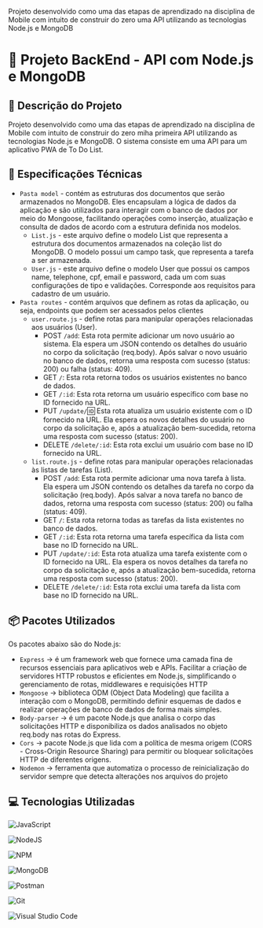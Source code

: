 Projeto desenvolvido como uma das etapas de aprendizado na disciplina de Mobile com intuito de construir do zero uma API utilizando as tecnologias Node.js e MongoDB

# 🎯  Projeto BackEnd - API com Node.js e MongoDB

## 📄 Descrição do Projeto
Projeto desenvolvido como uma das etapas de aprendizado na disciplina de Mobile com intuito de construir do zero miha primeira API utilizando as tecnologias Node.js e MongoDB. O sistema consiste em uma API para um aplicativo PWA de To Do List.

## 📖 Especificações Técnicas
- `Pasta model` - contém as estruturas dos documentos que serão armazenados no MongoDB. Eles encapsulam a lógica de dados da aplicação e são utilizados para interagir com o banco de dados por meio do Mongoose, facilitando operações como inserção, atualização e consulta de dados de acordo com a estrutura definida nos modelos.
    - `List.js` - este arquivo define o modelo List que representa a estrutura dos documentos armazenados na coleção list do MongoDB. O modelo possui um campo task, que representa a tarefa a ser armazenada.
    - `User.js` - este arquivo define o modelo User que possui os campos name, telephone, cpf, email e password, cada um com suas configurações de tipo e validações. Corresponde aos requisitos para cadastro de um usuário.
- `Pasta routes` - contém arquivos que definem as rotas da aplicação, ou seja, endpoints que podem ser acessados pelos clientes 
    - `user.route.js` - define rotas para manipular operações relacionadas aos usuários (User).
        - POST `/add`: Esta rota permite adicionar um novo usuário ao sistema. Ela espera um JSON contendo os detalhes do usuário no corpo da solicitação (req.body). Após salvar o novo usuário no banco de dados, retorna uma resposta com sucesso (status: 200) ou falha (status: 409).
        - GET `/`: Esta rota retorna todos os usuários existentes no banco de dados.
        - GET `/:id`: Esta rota retorna um usuário específico com base no ID fornecido na URL.
        - PUT `/update/`:id: Esta rota atualiza um usuário existente com o ID fornecido na URL. Ela espera os novos detalhes do usuário no corpo da solicitação e, após a atualização bem-sucedida, retorna uma resposta com sucesso (status: 200).
        - DELETE `/delete/:id`: Esta rota exclui um usuário com base no ID fornecido na URL.
    - `list.route.js` - define rotas para manipular operações relacionadas às listas de tarefas (List).
        - POST `/add`: Esta rota permite adicionar uma nova tarefa à lista. Ela espera um JSON contendo os detalhes da tarefa no corpo da solicitação (req.body). Após salvar a nova tarefa no banco de dados, retorna uma resposta com sucesso (status: 200) ou falha (status: 409).
        - GET `/`: Esta rota retorna todas as tarefas da lista existentes no banco de dados.
        - GET `/:id`: Esta rota retorna uma tarefa específica da lista com base no ID fornecido na URL.
        - PUT `/update/:id`: Esta rota atualiza uma tarefa existente com o ID fornecido na URL. Ela espera os novos detalhes da tarefa no corpo da solicitação e, após a atualização bem-sucedida, retorna uma resposta com sucesso (status: 200).
        - DELETE `/delete/:id`: Esta rota exclui uma tarefa da lista com base no ID fornecido na URL.

## 📦 Pacotes Utilizados
Os pacotes abaixo são do Node.js:
- `Express` -> é um framework web que fornece uma camada fina de recursos essenciais para aplicativos web e APIs. Facilitar a criação de servidores HTTP robustos e eficientes em Node.js, simplificando o gerenciamento de rotas, middlewares e requisições HTTP
- `Mongoose` -> biblioteca ODM (Object Data Modeling) que facilita a interação com o MongoDB, permitindo definir esquemas de dados e realizar operações de banco de dados de forma mais simples.
- `Body-parser` -> é um pacote Node.js que analisa o corpo das solicitações HTTP e disponibiliza os dados analisados no objeto req.body nas rotas do Express.
- `Cors` -> pacote Node.js que lida com a política de mesma origem (CORS - Cross-Origin Resource Sharing) para permitir ou bloquear solicitações HTTP de diferentes origens.
- `Nodemon` -> ferramenta que automatiza o processo de reinicialização do servidor sempre que detecta alterações nos arquivos do projeto

## 💻 Tecnologias Utilizadas

![JavaScript](https://img.shields.io/badge/javascript-%23323330.svg?style=for-the-badge&logo=javascript&logoColor=%23F7DF1E)

![NodeJS](https://img.shields.io/badge/node.js-6DA55F?style=for-the-badge&logo=node.js&logoColor=white)

![NPM](https://img.shields.io/badge/NPM-%23CB3837.svg?style=for-the-badge&logo=npm&logoColor=white)

![MongoDB](https://img.shields.io/badge/MongoDB-%234ea94b.svg?style=for-the-badge&logo=mongodb&logoColor=white)

![Postman](https://img.shields.io/badge/Postman-FF6C37?style=for-the-badge&logo=postman&logoColor=white)

![Git](https://img.shields.io/badge/git-%23F05033.svg?style=for-the-badge&logo=git&logoColor=white)

![Visual Studio Code](https://img.shields.io/badge/Visual%20Studio%20Code-0078d7.svg?style=for-the-badge&logo=visual-studio-code&logoColor=white)
